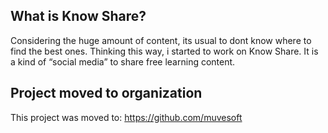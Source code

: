 

## What is Know Share?
Considering the huge amount of content, its usual to dont know where to find the best ones. Thinking this way, i started to work on Know Share. It is a kind of “social media” to share free learning content.



## Project moved to organization
This project was moved to: https://github.com/muvesoft


